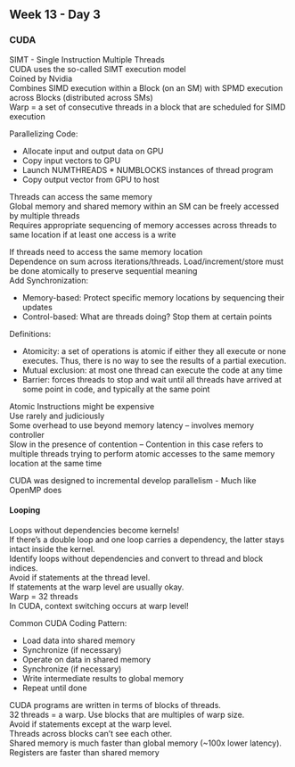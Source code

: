 ## Week 13 - Day 3
### CUDA
SIMT - Single Instruction Multiple Threads  
CUDA uses the so-called SIMT execution model  
Coined by Nvidia  
Combines SIMD execution within a Block (on an SM) with SPMD execution across Blocks (distributed across SMs)  
Warp = a set of consecutive threads in a block that are scheduled for SIMD execution

Parallelizing Code:

* Allocate input and output data on GPU
* Copy input vectors to GPU
* Launch NUMTHREADS * NUMBLOCKS instances of thread program
* Copy output vector from GPU to host

Threads can access the same memory  
Global memory and shared memory within an SM can be freely accessed by multiple threads  
Requires appropriate sequencing of memory accesses across threads to same location if at least one access is a write  

If threads need to access the same memory location  
Dependence on sum across iterations/threads. 
Load/increment/store must be done atomically to preserve sequential meaning  
Add Synchronization:

* Memory-based: Protect specific memory locations by sequencing their updates
* Control-based: What are threads doing? Stop them at certain points

Definitions:

* Atomicity: a set of operations is atomic if either they all execute or none executes. Thus, there is no way to see the results of a partial execution.
* Mutual exclusion: at most one thread can execute the code at any time
* Barrier: forces threads to stop and wait until all threads have arrived at some point in code, and typically at the same point

Atomic Instructions might be expensive  
Use rarely and judiciously  
Some overhead to use beyond memory latency – involves memory controller  
Slow in the presence of contention – Contention in this case refers to multiple threads trying to perform atomic accesses to the same memory location at the same time

CUDA was designed to incremental develop parallelism - Much like OpenMP does

#### Looping  
Loops without dependencies become kernels!  
If there’s a double loop and one loop carries a dependency, the latter stays intact inside the kernel.  
Identify loops without dependencies and convert to thread and block indices.  
Avoid if statements at the thread level.  
If statements at the warp level are usually okay.  
Warp = 32 threads  
In CUDA, context switching occurs at warp level!  

Common CUDA Coding Pattern:

* Load data into shared memory
* Synchronize (if necessary)
* Operate on data in shared memory
* Synchronize (if necessary)
* Write intermediate results to global memory
* Repeat until done

CUDA programs are written in terms of blocks of threads.  
32 threads = a warp. Use blocks that are multiples of warp size.  
Avoid if statements except at the warp level.  
Threads across blocks can’t see each other.  
Shared memory is much faster than global memory (~100x lower latency).  
Registers are faster than shared memory